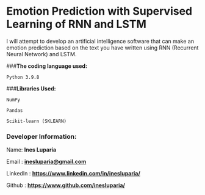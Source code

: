 # **Emotion Prediction with Supervised Learning of RNN and LSTM**
I will attempt to develop an artificial intelligence software that can make an emotion prediction based on the text you have written using RNN (Recurrent Neural Network) and LSTM.

###**The coding language used:**

`Python 3.9.8`

###**Libraries Used:**

`NumPy`

`Pandas`

`Scikit-learn (SKLEARN)`


### **Developer Information:**

Name: **Ines Luparia**

Email : **inesluparia@gmail.com**

LinkedIn : **https://www.linkedin.com/in/inesluparia/**

Github : **https://www.github.com/inesluparia/**



